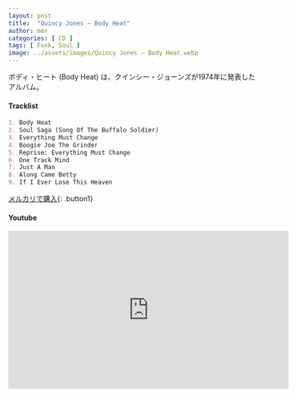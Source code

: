```yaml
---
layout: post
title:  "Quincy Jones – Body Heat"
author: mmr
categories: [ CD ]
tags: [ Funk, Soul ]
image: ../assets/images/Quincy Jones – Body Heat.webp
---
```


ボディ・ヒート (Body Heat) は、クインシー・ジョーンズが1974年に発表したアルバム。

#### Tracklist
```md
1. Body Heat
2. Soul Saga (Song Of The Buffalo Soldier)
3. Everything Must Change
4. Boogie Joe The Grinder
5. Reprise: Everything Must Change
6. One Track Mind
7. Just A Man
8. Along Came Betty
9. If I Ever Lose This Heaven
```

[メルカリで購入](https://jp.mercari.com/item/m45216980435?afid=6142608987){: .button1}

#### Youtube
<iframe width="560" height="315" src="https://www.youtube.com/embed/dYuA_c_6if8?si=bLBw_uQ8k20ZPAWP" title="YouTube video player" frameborder="0" allow="accelerometer; autoplay; clipboard-write; encrypted-media; gyroscope; picture-in-picture; web-share" referrerpolicy="strict-origin-when-cross-origin" allowfullscreen></iframe>